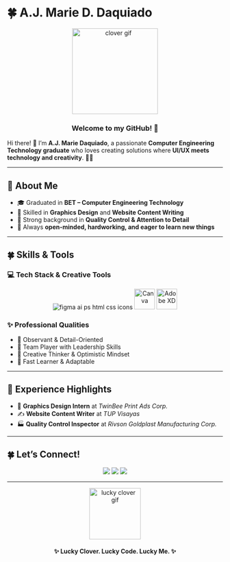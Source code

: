 # 🍀 A.J. Marie D. Daquiado  

<div align="center">
  <img src="https://usagif.com/wp-content/uploads/gifs/clover-leaf-3.gif" width="200px" alt="clover gif"/>
  <h3>Welcome to my GitHub! 🌿</h3>
</div>

Hi there! 👋 I’m **A.J. Marie Daquiado**, a passionate **Computer Engineering Technology graduate** who loves creating solutions where **UI/UX meets technology and creativity**. 🌸✨  

---

## 🌸 About Me  
- 🎓 Graduated in **BET – Computer Engineering Technology**  
- 🎨 Skilled in **Graphics Design** and **Website Content Writing**  
- 🔎 Strong background in **Quality Control & Attention to Detail**  
- 🌟 Always **open-minded, hardworking, and eager to learn new things**  

---

## 🍀 Skills & Tools  

### 💻 Tech Stack & Creative Tools  

<p align="center">
  <!-- Supported by skillicons.dev -->
  <img src="https://skillicons.dev/icons?i=figma,ai,ps,html,css" alt="figma ai ps html css icons"/>
  
  <!-- Custom icons (Canva + Adobe XD) -->
  <img src="https://img.icons8.com/color/48/canva.png" alt="Canva" width="48" height="48"/>
  <img src="https://img.icons8.com/color/48/adobe-xd.png" alt="Adobe XD" width="48" height="48"/>
</p>


### ✨ Professional Qualities  
- 🌿 Observant & Detail-Oriented  
- 🌟 Team Player with Leadership Skills  
- 🎨 Creative Thinker & Optimistic Mindset  
- 🚀 Fast Learner & Adaptable  

---

## 🌿 Experience Highlights  
- 🎨 **Graphics Design Intern** at *TwinBee Print Ads Corp.*  
- ✍️ **Website Content Writer** at *TUP Visayas*  
- 🏭 **Quality Control Inspector** at *Rivson Goldplast Manufacturing Corp.*  

---

## 🍀 Let’s Connect!  
<p align="center">
  <a href="mailto:ajmariedaquiado23@gmail.com"><img src="https://img.shields.io/badge/Email-D14836?style=for-the-badge&logo=gmail&logoColor=white"/></a>
  <a href="https://www.linkedin.com" target="_blank"><img src="https://img.shields.io/badge/LinkedIn-0e76a8?style=for-the-badge&logo=linkedin&logoColor=white"/></a>
  <a href="https://github.com" target="_blank"><img src="https://img.shields.io/badge/GitHub-333?style=for-the-badge&logo=github&logoColor=white"/></a>
</p>

---

<div align="center">
  <img src="https://pa1.aminoapps.com/6999/dfae32214a77a2b7b42cc64e3bc40372698a19d1r1-540-250_hq.gif" width="120px" alt="lucky clover gif"/>  
  <h4>✨ Lucky Clover. Lucky Code. Lucky Me. ✨</h4>
</div>
